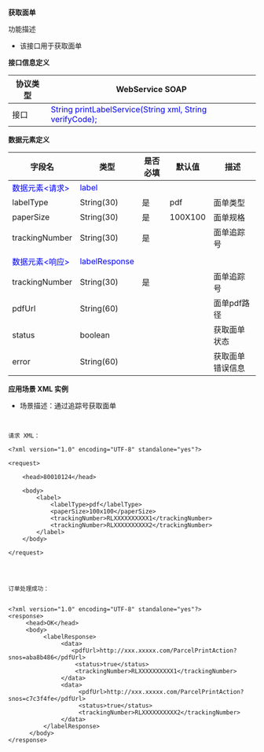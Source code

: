**获取面单**

功能描述

* 该接口用于获取面单


**接口信息定义**

| 协议类型 | WebService SOAP |
| --- | --- |
| 接口 | <font color=blue>String printLabelService(String xml, String verifyCode);</font>  |

**数据元素定义**

| 字段名 | 类型 | 是否必填 | 默认值 | 描述 |
| --- | --- | --- | --- | --- |
| <font color=blue>数据元素<请求></font> | <font color=blue>label</font> | | | |
| labelType | String(30) | 是  | pdf | 面单类型 |
| paperSize | String(30) | 是  |  100X100 | 面单规格  |
| trackingNumber | String(30) | 是  |   | 面单追踪号 |
| | | | | |
| <font color=blue>数据元素<响应></font> | <font color=blue>labelResponse</font> | | | |
| trackingNumber | String(30) | 是  |   | 面单追踪号 |
| pdfUrl | String(60) |  | | 面单pdf路径 |
| status | boolean |  | | 获取面单状态|
| error | String(60) |  | | 获取面单错误信息|


**应用场景 XML 实例**

* 场景描述：通过追踪号获取面单

```

 
请求 XML：

<?xml version="1.0" encoding="UTF-8" standalone="yes"?>

<request>

    <head>80010124</head>

    <body>
        <label>
            <labelType>pdf</labelType>
            <paperSize>100x100</paperSize>
            <trackingNumber>RLXXXXXXXXXX1</trackingNumber>
            <trackingNumber>RLXXXXXXXXXX2</trackingNumber>
        </label>
    </body>

</request>


```


```


订单处理成功：  


<?xml version="1.0" encoding="UTF-8" standalone="yes"?>
<response>
     <head>OK</head>
     <body>
          <labelResponse>
               <data>                   
                  <pdfUrl>http://xxx.xxxxx.com/ParcelPrintAction?snos=aba8b486</pdfUrl>
                   <status>true</status>
                   <trackingNumber>RLXXXXXXXXXX1</trackingNumber>
               </data>
               <data>
                    <pdfUrl>http://xxx.xxxxx.com/ParcelPrintAction?snos=c7c3f4fe</pdfUrl>
                    <status>true</status>
                    <trackingNumber>RLXXXXXXXXXX2</trackingNumber>
               </data>
          </labelResponse>
      </body> 
</response>

```
